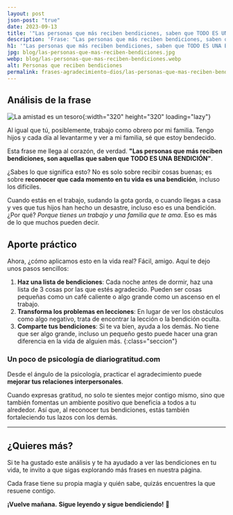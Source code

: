 ```yaml
---
layout: post
json-post: "true"
date: 2023-09-13
title: '"Las personas que más reciben bendiciones, saben que TODO ES UNA BENDICIÓN"'
description: 'Frase: "Las personas que más reciben bendiciones, saben que TODO ES UNA BENDICIÓN". ¿Quieres saber cómo una frase puede cambiar tu perspectiva?'
h1: '"Las personas que más reciben bendiciones, saben que TODO ES UNA BENDICIÓN"'
jpg: blog/las-personas-que-mas-reciben-bendiciones.jpg
webp: blog/las-personas-que-mas-reciben-bendiciones.webp
alt: Personas que reciben bendiciones
permalink: frases-agradecimiento-dios/las-personas-que-mas-reciben-bendiciones
---
```

## Análisis de la frase

![La amistad es un tesoro]({{'img/blog/las-personas-que-mas-reciben-bendiciones.webp'|relative_url}}){:width="320" height="320" loading="lazy"}

Al igual que tú, posiblemente, trabajo como obrero por mi familia. Tengo hijos y cada día al levantarme y ver a mi familia, sé que estoy bendecido.

Esta frase me llega al corazón, de verdad. **"Las personas que más reciben bendiciones, son aquellas que saben que TODO ES UNA BENDICIÓN"**.

¿Sabes lo que significa esto? No es solo sobre recibir cosas buenas; es sobre **reconocer que cada momento en tu vida es una bendición**, incluso los difíciles.

Cuando estás en el trabajo, sudando la gota gorda, o cuando llegas a casa y ves que tus hijos han hecho un desastre, incluso eso es una bendición. ¿Por qué? *Porque tienes un trabajo y una familia que te ama*. Eso es más de lo que muchos pueden decir.

## Aporte práctico

Ahora, ¿cómo aplicamos esto en la vida real? Fácil, amigo. Aquí te dejo unos pasos sencillos:

1. **Haz una lista de bendiciones**: Cada noche antes de dormir, haz una lista de 3 cosas por las que estés agradecido. Pueden ser cosas pequeñas como un café caliente o algo grande como un ascenso en el trabajo.
2. **Transforma los problemas en lecciones**: En lugar de ver los obstáculos como algo negativo, trata de encontrar la lección o la bendición oculta. 
3. **Comparte tus bendiciones**: Si te va bien, ayuda a los demás. No tiene que ser algo grande, incluso un pequeño gesto puede hacer una gran diferencia en la vida de alguien más.
{:class="seccion"}

### Un poco de psicología de diariogratitud.com

Desde el ángulo de la psicología, practicar el agradecimiento puede **mejorar tus relaciones interpersonales**.

Cuando expresas gratitud, no solo te sientes mejor contigo mismo, sino que también fomentas un ambiente positivo que beneficia a todos a tu alrededor. Así que, al reconocer tus bendiciones, estás también fortaleciendo tus lazos con los demás.

----

## ¿Quieres más?

Si te ha gustado este análisis y te ha ayudado a ver las bendiciones en tu vida, te invito a que sigas explorando más frases en nuestra página.

Cada frase tiene su propia magia y quién sabe, quizás encuentres la que resuene contigo.

**¡Vuelve mañana.** **Sigue leyendo y sigue bendiciendo!** 🌟